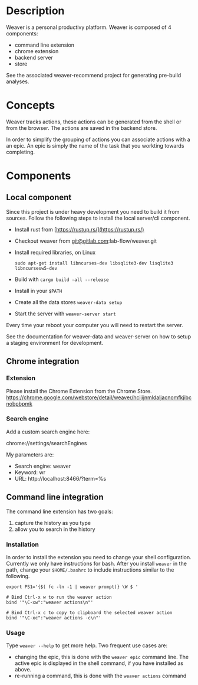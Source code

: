 # Description

Weaver is a personal productivy platform. Weaver is composed of 4 components:

- command line extension
- chrome extension
- backend server
- store

See the associated weaver-recommend project for generating pre-build analyses.

# Concepts

Weaver tracks actions, these actions can be generated from the shell or from the browser. The
actions are saved in the backend store.

In order to simplify the grouping of actions you can associate actions with a an epic. An epic is
simply the name of the task that you workting towards completing.

# Components

## Local component

Since this project is under heavy development you need to build it from sources.
Follow the following steps to install the local server/cli component.

- Install rust from [https://rustup.rs/](https://rustup.rs/)
- Checkout weaver from git@gitlab.com:lab-flow/weaver.git
- Install required libraries, on Linux
    
    `sudo apt-get install libncurses-dev libsqlite3-dev lisqlite3 libncursesw5-dev`
    
- Build with `cargo build -all --release`
- Install in your `$PATH`
- Create all the data stores `weaver-data setup`
- Start the server with `weaver-server start`

Every time your reboot your computer you will need to restart the server.

See the documentation for weaver-data and weaver-server on how to setup a staging environment for development.


## Chrome integration

### Extension

Please install the Chrome Extension from the Chrome Store.
https://chrome.google.com/webstore/detail/weaver/hcijijnmldaljacnomfkjibcnobpbpmk

### Search engine

Add a custom search engine here:

chrome://settings/searchEngines

My parameters are:

  - Search engine: weaver
  - Keyword: wr
  - URL: http://localhost:8466/?term=%s 

## Command line integration

The command line extension has two goals:

1. capture the history as you type
2. allow you to search in the history

### Installation

In order to install the extension you need to change your shell configuration. Currently we only
have instructions for bash. After you install `weaver` in the path, change your `$HOME/.bashrc` to
include instructions similar to the following.

```
export PS1='{$( fc -ln -1 | weaver prompt)} \W $ '

# Bind Ctrl-x w to run the weaver action
bind '"\C-xw":"weaver actions\n"'

# Bind Ctrl-x c to copy to clipboard the selected weaver action
bind '"\C-xc":"weaver actions -c\n"'
```

### Usage

Type `weaver --help` to get more help. Two frequent use cases are:
- changing the epic, this is done with the `weaver epic` command line. The active epic is displayed
  in the shell command, if you have installed as above.
- re-running a command, this is done with the `weaver actions` command


